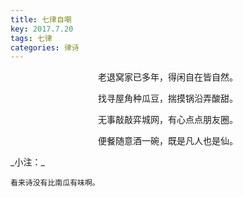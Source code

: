 ```yaml
---
title: 七律自嘲
key: 2017.7.20
tags: 七律
categories: 律诗
---
```


<p align="center">老退窝家已多年，得闲自在皆自然。
</p>
<p align="center">找寻屋角种瓜豆，揣摸锅沿弄酸甜。
</p>
<p align="center">无事敲敲弈城网，有心点点朋友圈。
</p>
<p align="center">便餐随意酒一碗，既是凡人也是仙。
</p>
_小注：_

```
看来诗没有比南瓜有味啊。
```